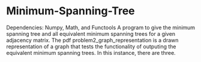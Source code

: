 # Minimum-Spanning-Tree
Dependencies: Numpy, Math, and Functools
A program to give the minimum spanning tree and all equivalent minimum spanning trees for a given adjacency matrix.
The pdf problem2_graph_representation is a drawn representation of a graph that tests the functionality of outputing the equivalent minimum spanning trees. In this instance, there are three.
